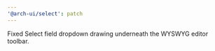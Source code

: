 ```yaml
---
'@arch-ui/select': patch
---
```


Fixed Select field dropdown drawing underneath the WYSWYG editor toolbar.

